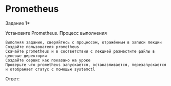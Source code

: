 # Prometheus

Задание 1*

Установите Prometheus.
Процесс выполнения

    Выполняя задание, сверяйтесь с процессом, отражённым в записи лекции
    Создайте пользователя prometheus
    Скачайте prometheus и в соответствии с лекцией разместите файлы в целевые директории
    Создайте сервис как показано на уроке
    Проверьте что prometheus запускается, останавливается, перезапускается и отображает статус с помощью systemctl


Ответ:


